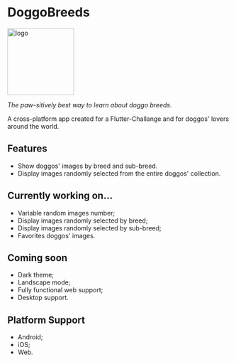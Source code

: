 # DoggoBreeds

<img width="150" alt="logo" src="https://github.com/theFreeman96/doggo-breeds/assets/90036768/5eb75196-b7b8-4126-9b59-1b16a18733ed">

*The paw-sitively best way to learn about doggo breeds.*

A cross-platform app created for a Flutter-Challange and for doggos' lovers around the world.

## Features

- Show doggos' images by breed and sub-breed.
- Display images randomly selected from the entire doggos' collection.

## Currently working on...

- Variable random images number;
- Display images randomly selected by breed;
- Display images randomly selected by sub-breed;
- Favorites doggos' images.

## Coming soon

- Dark theme;
- Landscape mode;
- Fully functional web support;
- Desktop support.

## Platform Support

- Android;
- iOS;
- Web.
